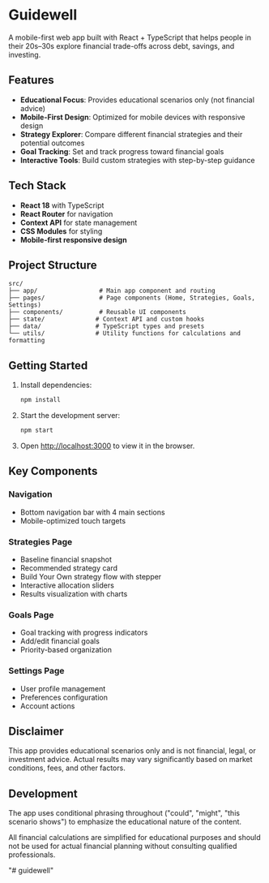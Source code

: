 # Guidewell

A mobile-first web app built with React + TypeScript that helps people in their 20s–30s explore financial trade-offs across debt, savings, and investing.

## Features

- **Educational Focus**: Provides educational scenarios only (not financial advice)
- **Mobile-First Design**: Optimized for mobile devices with responsive design
- **Strategy Explorer**: Compare different financial strategies and their potential outcomes
- **Goal Tracking**: Set and track progress toward financial goals
- **Interactive Tools**: Build custom strategies with step-by-step guidance

## Tech Stack

- **React 18** with TypeScript
- **React Router** for navigation
- **Context API** for state management
- **CSS Modules** for styling
- **Mobile-first responsive design**

## Project Structure

```
src/
├── app/                 # Main app component and routing
├── pages/               # Page components (Home, Strategies, Goals, Settings)
├── components/          # Reusable UI components
├── state/              # Context API and custom hooks
├── data/               # TypeScript types and presets
└── utils/              # Utility functions for calculations and formatting
```

## Getting Started

1. Install dependencies:
   ```bash
   npm install
   ```

2. Start the development server:
   ```bash
   npm start
   ```

3. Open [http://localhost:3000](http://localhost:3000) to view it in the browser.

## Key Components

### Navigation
- Bottom navigation bar with 4 main sections
- Mobile-optimized touch targets

### Strategies Page
- Baseline financial snapshot
- Recommended strategy card
- Build Your Own strategy flow with stepper
- Interactive allocation sliders
- Results visualization with charts

### Goals Page
- Goal tracking with progress indicators
- Add/edit financial goals
- Priority-based organization

### Settings Page
- User profile management
- Preferences configuration
- Account actions

## Disclaimer

This app provides educational scenarios only and is not financial, legal, or investment advice. Actual results may vary significantly based on market conditions, fees, and other factors.

## Development

The app uses conditional phrasing throughout ("could", "might", "this scenario shows") to emphasize the educational nature of the content.

All financial calculations are simplified for educational purposes and should not be used for actual financial planning without consulting qualified professionals.


"# guidewell" 






